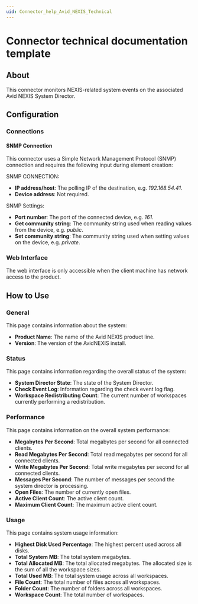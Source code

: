 ```yaml
---
uid: Connector_help_Avid_NEXIS_Technical
---
```


# Connector technical documentation template

## About

This connector monitors NEXIS-related system events on the associated Avid NEXIS System Director.

## Configuration

### Connections

#### SNMP Connection

This connector uses a Simple Network Management Protocol (SNMP) connection and requires the following input during element creation:

SNMP CONNECTION:

- **IP address/host**: The polling IP of the destination, e.g. *192.168.54.41*.
- **Device address**: Not required.

SNMP Settings:

- **Port number**: The port of the connected device, e.g. *161.*
- **Get community string**: The community string used when reading values from the device, e.g. *public*.
- **Set community string**: The community string used when setting values on the device, e.g. *private*.

### Web Interface

The web interface is only accessible when the client machine has network access to the product.

## How to Use

### General

This page contains information about the system:

- **Product Name**: The name of the Avid NEXIS product line.
- **Version**: The version of the AvidNEXIS install.

### Status

This page contains information regarding the overall status of the system:

- **System Director State**: The state of the System Director.
- **Check Event Log**:  Information regarding the check event log flag.
- **Workspace Redistributing Count**: The current number of workspaces currently performing a redistribution.

### Performance

This page contains information on the overall system performance:

- **Megabytes Per Second**: Total megabytes per second for all connected clients.
- **Read Megabytes Per Second**: Total read megabytes per second for all connected clients.
- **Write Megabytes Per Second**: Total write megabytes per second for all connected clients.
- **Messages Per Second**: The number of messages per second the system director is processing.
- **Open Files**: The number of currently open files.
- **Active Client Count**: The active client count.
- **Maximum Client Count**: The maximum active client count.

### Usage

This page contains system usage information:

- **Highest Disk Used Percentage**: The highest percent used across all disks.
- **Total System MB**: The total system megabytes.
- **Total Allocated MB**: The total allocated megabytes. The allocated size is the sum of all the workspace sizes.
- **Total Used MB**: The total system usage across all workspaces.
- **File Count**: The total number of files across all workspaces.
- **Folder Count**: The number of folders across all workspaces.
- **Workspace Count**: The total number of workspaces.
